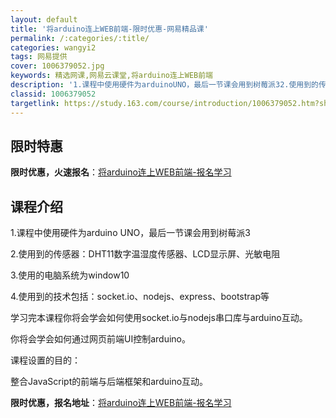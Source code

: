 ```yaml
---
layout: default
title: '将arduino连上WEB前端-限时优惠-网易精品课'
permalink: /:categories/:title/
categories: wangyi2
tags: 网易提供
cover: 1006379052.jpg
keywords: 精选网课,网易云课堂,将arduino连上WEB前端
description: '1.课程中使用硬件为arduinoUNO，最后一节课会用到树莓派32.使用到的传感器：DHT11数字温湿度传感器、LCD'
classid: 1006379052
targetlink: https://study.163.com/course/introduction/1006379052.htm?share=1&shareId=1025206652&utm_campaign=share&utm_medium=iphoneShare&utm_source=&utm_u=1025206652
---
```


## 限时特惠

**限时优惠，火速报名**：[将arduino连上WEB前端-报名学习](https://study.163.com/course/introduction/1006379052.htm?share=1&shareId=1025206652&utm_campaign=share&utm_medium=iphoneShare&utm_source=&utm_u=1025206652)

## 课程介绍

1.课程中使用硬件为arduino UNO，最后一节课会用到树莓派3

2.使用到的传感器：DHT11数字温湿度传感器、LCD显示屏、光敏电阻

3.使用的电脑系统为window10

4.使用到的技术包括：socket.io、nodejs、express、bootstrap等

学习完本课程你将会学会如何使用socket.io与nodejs串口库与arduino互动。

你将会学会如何通过网页前端UI控制arduino。

课程设置的目的：

整合JavaScript的前端与后端框架和arduino互动。

**限时优惠，报名地址**：[将arduino连上WEB前端-报名学习](https://study.163.com/course/introduction/1006379052.htm?share=1&shareId=1025206652&utm_campaign=share&utm_medium=iphoneShare&utm_source=&utm_u=1025206652)

